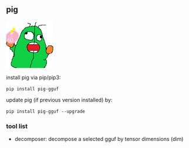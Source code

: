 ## pig
[<img src="https://raw.githubusercontent.com/gguf-org/pig/master/pig.gif" width="128" height="128">](https://github.com/gguf-org/pig)

install pig via pip/pip3:
```
pip install pig-gguf
```

update pig (if previous version installed) by:
```
pip install pig-gguf --upgrade
```

### tool list
- decomposer: decompose a selected gguf by tensor dimensions (dim)
